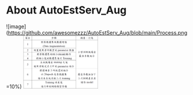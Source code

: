# About AutoEstServ_Aug
![image](https://github.com/awesomezzz/AutoEstServ_Aug/blob/main/Process.png =10%)
<img src="/Process.png" style="zoom:20%" />
